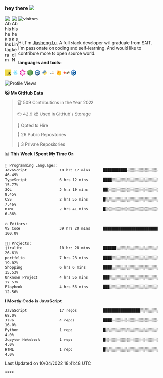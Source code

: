 ### hey there <img src="https://media.giphy.com/media/hvRJCLFzcasrR4ia7z/giphy.gif" width="25px">
<a href="https://www.instagram.com/jiashengluljs/">
  <img align="left" alt="Abhishek's Instagram" width="22px" src="https://raw.githubusercontent.com/hussainweb/hussainweb/main/icons/instagram.png" />
</a>
<a href="https://www.linkedin.com/in/jiashenglujob/">
  <img align="left" alt="Abhishek's LinkedIN" width="22px" src="https://raw.githubusercontent.com/peterthehan/peterthehan/master/assets/linkedin.svg" />
</a>

![visitors](https://visitor-badge.glitch.me/badge?page_id=jonsnowljs.visitor-badge&left_color=green&right_color=red)

<br />
<br />

Hi, I'm [Jiasheng Lu](https://jonsnowljs.github.io/portfolio/). A full stack developer will graduate from SAIT. I'm passionate on coding and self-learning. And would like to contribute more to open source world.

**languages and tools:**  

<code><img height="20" src="https://raw.githubusercontent.com/github/explore/80688e429a7d4ef2fca1e82350fe8e3517d3494d/topics/javascript/javascript.png"></code>
<code><img height="20" src="https://raw.githubusercontent.com/github/explore/80688e429a7d4ef2fca1e82350fe8e3517d3494d/topics/react/react.png"></code>
<code><img height="20" src="https://raw.githubusercontent.com/github/explore/5c058a388828bb5fde0bcafd4bc867b5bb3f26f3/topics/graphql/graphql.png"></code>
<code><img height="20" src="https://raw.githubusercontent.com/github/explore/80688e429a7d4ef2fca1e82350fe8e3517d3494d/topics/nodejs/nodejs.png"></code>
<code><img height="20" src="https://raw.githubusercontent.com/github/explore/80688e429a7d4ef2fca1e82350fe8e3517d3494d/topics/cpp/cpp.png"></code>
<code><img height="20" src="https://raw.githubusercontent.com/github/explore/80688e429a7d4ef2fca1e82350fe8e3517d3494d/topics/python/python.png"></code>
<code><img height="20" src="https://raw.githubusercontent.com/github/explore/80688e429a7d4ef2fca1e82350fe8e3517d3494d/topics/mysql/mysql.png"></code>
<code><img height="20" src="https://raw.githubusercontent.com/github/explore/80688e429a7d4ef2fca1e82350fe8e3517d3494d/topics/firebase/firebase.png"></code>
<code><img height="20" src="https://raw.githubusercontent.com/github/explore/80688e429a7d4ef2fca1e82350fe8e3517d3494d/topics/git/git.png"></code>
<code><img height="20" src="https://github.com/jonsnowljs/portfolio/blob/master/src/assets/img/skill/c.svg"></code>


<!--START_SECTION:waka-->
![Profile Views](http://img.shields.io/badge/Profile%20Views-6-blue)

**🐱 My GitHub Data** 

> 🏆 509 Contributions in the Year 2022
 > 
> 📦 42.9 kB Used in GitHub's Storage 
 > 
> 💼 Opted to Hire
 > 
> 📜 26 Public Repositories 
 > 
> 🔑 3 Private Repositories  
 > 
📊 **This Week I Spent My Time On** 

```text
💬 Programming Languages: 
JavaScript               18 hrs 17 mins      ███████████░░░░░░░░░░░░░░   46.49% 
TypeScript               6 hrs 12 mins       ████░░░░░░░░░░░░░░░░░░░░░   15.77% 
SQL                      3 hrs 19 mins       ██░░░░░░░░░░░░░░░░░░░░░░░   8.45% 
CSS                      2 hrs 55 mins       █░░░░░░░░░░░░░░░░░░░░░░░░   7.46% 
HTML                     2 hrs 41 mins       █░░░░░░░░░░░░░░░░░░░░░░░░   6.86%

🔥 Editors: 
VS Code                  39 hrs 20 mins      █████████████████████████   100.0%

🐱‍💻 Projects: 
jiralite                 10 hrs 28 mins      ██████░░░░░░░░░░░░░░░░░░░   26.61% 
portfolio                7 hrs 28 mins       ████░░░░░░░░░░░░░░░░░░░░░   19.02% 
Shopping                 6 hrs 6 mins        ████░░░░░░░░░░░░░░░░░░░░░   15.53% 
Unknown Project          4 hrs 56 mins       ███░░░░░░░░░░░░░░░░░░░░░░   12.57% 
Playbook                 4 hrs 56 mins       ███░░░░░░░░░░░░░░░░░░░░░░   12.56%

```

**I Mostly Code in JavaScript** 

```text
JavaScript               17 repos            █████████████████░░░░░░░░   68.0% 
Java                     4 repos             ████░░░░░░░░░░░░░░░░░░░░░   16.0% 
Python                   1 repo              █░░░░░░░░░░░░░░░░░░░░░░░░   4.0% 
Jupyter Notebook         1 repo              █░░░░░░░░░░░░░░░░░░░░░░░░   4.0% 
HTML                     1 repo              █░░░░░░░░░░░░░░░░░░░░░░░░   4.0%

```



 Last Updated on 10/04/2022 18:41:48 UTC
<!--END_SECTION:waka-->****
